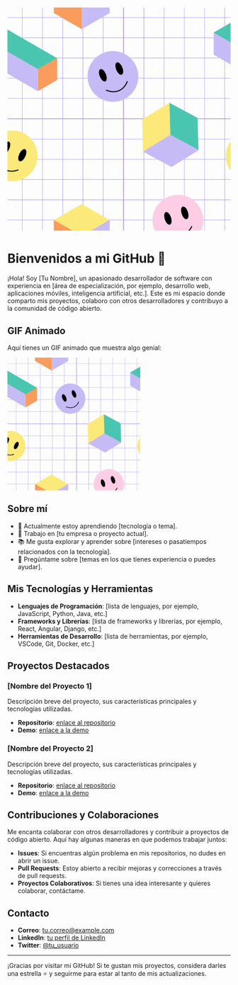 # ![Tu Nombre](https://github.com/mayhrina30/mayhrina30/raw/main/Foto%20de%20Perfil%20de%20LinkedIn%20Programador%20Geometrica%20Blanca%20Amarilla.gif)

# Bienvenidos a mi GitHub 👋

¡Hola! Soy [Tu Nombre], un apasionado desarrollador de software con experiencia en [área de especialización, por ejemplo, desarrollo web, aplicaciones móviles, inteligencia artificial, etc.]. Este es mi espacio donde comparto mis proyectos, colaboro con otros desarrolladores y contribuyo a la comunidad de código abierto.

## GIF Animado

Aquí tienes un GIF animado que muestra algo genial:

<img src="https://github.com/mayhrina30/mayhrina30/raw/main/Foto%20de%20Perfil%20de%20LinkedIn%20Programador%20Geometrica%20Blanca%20Amarilla.gif" alt="GIF Animado" style="width: 300px; height: 300px;" align="center">

## Sobre mí

- 🌱 Actualmente estoy aprendiendo [tecnología o tema].
- 💼 Trabajo en [tu empresa o proyecto actual].
- 📚 Me gusta explorar y aprender sobre [intereses o pasatiempos relacionados con la tecnología].
- 💬 Pregúntame sobre [temas en los que tienes experiencia o puedes ayudar].

## Mis Tecnologías y Herramientas

- **Lenguajes de Programación**: [lista de lenguajes, por ejemplo, JavaScript, Python, Java, etc.]
- **Frameworks y Librerías**: [lista de frameworks y librerías, por ejemplo, React, Angular, Django, etc.]
- **Herramientas de Desarrollo**: [lista de herramientas, por ejemplo, VSCode, Git, Docker, etc.]

## Proyectos Destacados

### [Nombre del Proyecto 1]

Descripción breve del proyecto, sus características principales y tecnologías utilizadas.

- **Repositorio**: [enlace al repositorio](https://github.com/tu-usuario/nombre-del-proyecto-1)
- **Demo**: [enlace a la demo](https://enlace-a-la-demo.com)

### [Nombre del Proyecto 2]

Descripción breve del proyecto, sus características principales y tecnologías utilizadas.

- **Repositorio**: [enlace al repositorio](https://github.com/tu-usuario/nombre-del-proyecto-2)
- **Demo**: [enlace a la demo](https://enlace-a-la-demo.com)

## Contribuciones y Colaboraciones

Me encanta colaborar con otros desarrolladores y contribuir a proyectos de código abierto. Aquí hay algunas maneras en que podemos trabajar juntos:

- **Issues**: Si encuentras algún problema en mis repositorios, no dudes en abrir un issue.
- **Pull Requests**: Estoy abierto a recibir mejoras y correcciones a través de pull requests.
- **Proyectos Colaborativos**: Si tienes una idea interesante y quieres colaborar, contáctame.

## Contacto

- **Correo**: [tu.correo@example.com](mailto:tu.correo@example.com)
- **LinkedIn**: [tu perfil de LinkedIn](https://www.linkedin.com/in/tu-usuario)
- **Twitter**: [@tu_usuario](https://twitter.com/tu_usuario)

---

¡Gracias por visitar mi GitHub! Si te gustan mis proyectos, considera darles una estrella ⭐ y seguirme para estar al tanto de mis actualizaciones.


